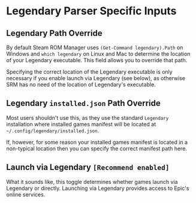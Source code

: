 # Legendary Parser Specific Inputs

## Legendary Path Override

By default Steam ROM Manager uses `(Get-Command legendary).Path` on Windows and `which legendary` on Linux and Mac to determine the location of your Legendary executable. This field allows you to override that path.

Specifying the correct location of the Legendary executable is only necessary if you enable launch via Legendary (see below), as otherwise SRM has no need of the location of Legendary's executable.

## Legendary `installed.json` Path Override

Most users shouldn't use this, as they use the standard `Legendary` installation where installed games manifest will be located at `~/.config/legendary/installed.json`.

If, however, for some reason your installed games manifest is located in a non-typical location then you can specify the correct manifest path here.

## Launch via Legendary `[Recommend enabled]`

What it sounds like, this toggle determines whether games launch via Legendary or directly. Launching via Legendary provides access to Epic's online services.
